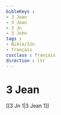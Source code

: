 ```yaml
---
bibleKeys : 
- 3 Jean
- 3 Jean
- 3 Jn
- 3 John
tags : 
- Bible/3Jn
- français
cssclass : français
direction : ltr
---
```


# 3 Jean

[[3 Jn 1|3 Jean 1]]
